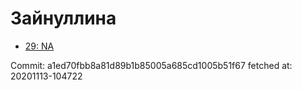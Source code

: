# Зайнуллина
- [29: NA](29.md)

Commit: a1ed70fbb8a81d89b1b85005a685cd1005b51f67
 fetched at: 20201113-104722
